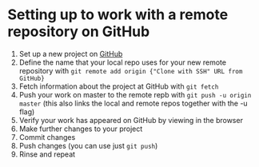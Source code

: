# Setting up to work with a remote repository on GitHub

1) Set up a new project on [GitHub](https://github.com)
1) Define the name that your local repo uses for your new remote repository with `git remote add origin {"Clone with SSH" URL from GitHub}`
1) Fetch information about the project at GitHub with `git fetch`
1) Push your work on master to the remote repb with `git push -u origin master` (this also links the local and remote repos together with the -u flag)
1) Verify your work has appeared on GitHub by viewing in the browser
1) Make further changes to your project
1) Commit changes
1) Push changes (you can use just `git push`)
1) Rinse and repeat
